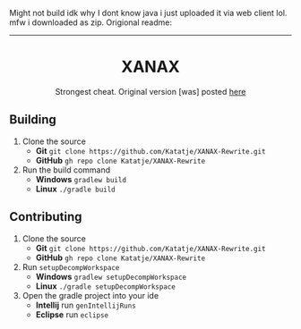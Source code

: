 Might not build idk why I dont know java i just uploaded it via web client lol. mfw i downloaded as zip. 
Origional readme:
<hr>
<h1 align="center">XANAX</h1>

<p align="center">Strongest cheat. Original version [was] posted <a href="https://github.com/Katatje/XANAX">here</a></p>

## Building

1. Clone the source 
   * **Git** `git clone https://github.com/Katatje/XANAX-Rewrite.git`
   * **GitHub** `gh repo clone Katatje/XANAX-Rewrite`
2. Run the build command
   * **Windows** `gradlew build`
   * **Linux** `./gradle build`
   
## Contributing

1. Clone the source 
   * **Git** `git clone https://github.com/Katatje/XANAX-Rewrite.git`
   * **GitHub** `gh repo clone Katatje/XANAX-Rewrite`
2. Run `setupDecompWorkspace`
   * **Windows** `gradlew setupDecompWorkspace`
   * **Linux** `./gradle setupDecompWorkspace`
3. Open the gradle project into your ide
   * **Intellij** run `genIntellijRuns`
   * **Eclipse** run `eclipse` 
